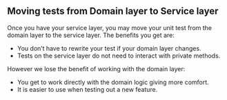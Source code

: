 ## Moving tests from Domain layer to Service layer
Once you have your service layer, you may move your unit test from the domain layer to the service layer. The benefits you get are:

- You don’t have to rewrite your test if your domain layer changes.
- Tests on the service layer do not need to interact with private methods.

However we lose the benefit of working with the domain layer:

- You get to work directly with the domain logic giving more comfort.
- It is easier to use when testing out a new feature.